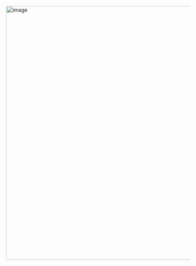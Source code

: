 <img width="732" height="693" alt="image" src="https://github.com/user-attachments/assets/ee9de5d6-2cad-40a7-9bf5-65255d5639d1" />
